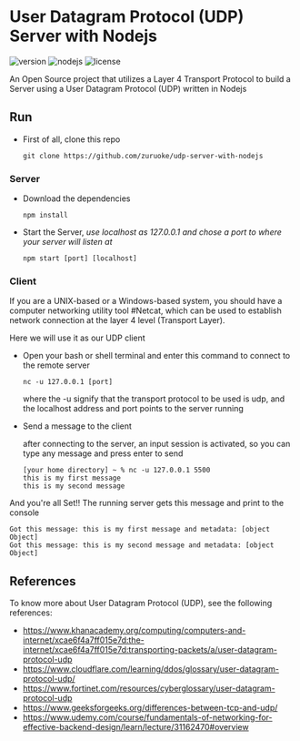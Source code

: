 # User Datagram Protocol (UDP) Server with Nodejs

![version](https://img.shields.io/badge/version-v1.0.0-green.svg?style=plastic)
![nodejs](https://img.shields.io/badge/nodejs-v17.0.1-green.svg?style=plastic)
![license](https://img.shields.io/badge/license-CC_BY--NC-green.svg?style=plastic)

An Open Source project that utilizes a Layer 4 Transport Protocol to build a Server using a User Datagram Protocol (UDP) written in Nodejs

## Run

- First of all, clone this repo

      git clone https://github.com/zuruoke/udp-server-with-nodejs

### Server

- Download the dependencies

      npm install

- Start the Server, _use localhost as 127.0.0.1 and chose a port to where your server will listen at_

      npm start [port] [localhost]

### Client

If you are a UNIX-based or a Windows-based system, you should have a computer networking utility tool #Netcat, which can be used to establish network connection at the layer 4 level (Transport Layer).

Here we will use it as our UDP client

- Open your bash or shell terminal and enter this command to connect to the remote server

      nc -u 127.0.0.1 [port]

  where the -u signify that the transport protocol to be used is udp, and the localhost address and port points to the server running

- Send a message to the client

  after connecting to the server, an input session is activated, so you can type any message and press enter to send

      [your home directory] ~ % nc -u 127.0.0.1 5500
      this is my first message
      this is my second message

And you're all Set!! The running server gets this message and print to the console

    Got this message: this is my first message and metadata: [object Object]
    Got this message: this is my second message and metadata: [object Object]

## References

To know more about User Datagram Protocol (UDP), see the following references:

- https://www.khanacademy.org/computing/computers-and-internet/xcae6f4a7ff015e7d:the-internet/xcae6f4a7ff015e7d:transporting-packets/a/user-datagram-protocol-udp
- https://www.cloudflare.com/learning/ddos/glossary/user-datagram-protocol-udp/
- https://www.fortinet.com/resources/cyberglossary/user-datagram-protocol-udp
- https://www.geeksforgeeks.org/differences-between-tcp-and-udp/
- https://www.udemy.com/course/fundamentals-of-networking-for-effective-backend-design/learn/lecture/31162470#overview
